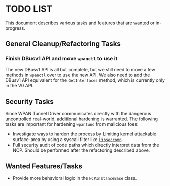 TODO LIST
=========

This document describes various tasks and features that are wanted or
in-progress.

General Cleanup/Refactoring Tasks
---------------------------------

### Finish DBusv1 API and move `wpanctl` to use it ###

The new DBusv1 API is all but complete, but we still need to move a
few methods in `wpanctl` over to use the new API. We also need to add
the DBusv1 API equivalent for the `GetInterfaces` method, which is
currently only in the V0 API.



Security Tasks
--------------

Since WPAN Tunnel Driver communicates directly with the dangerous
uncontrolled real-world, additional hardening is warranted. The
following tasks are important for hardening `wpantund` from malicious foes:

 *  Investigate ways to harden the process by Limiting kernel attackable
    surface-area by using a syscall filter like [`libseccomp`](https://github.com/seccomp/libseccomp).
 *  Full security audit of code paths which directly interpret data
    from the NCP. Should be performed after the refactoring described
    above.

Wanted Features/Tasks
---------------------

 *  Provide more behavioral logic in the `NCPInstanceBase` class.
